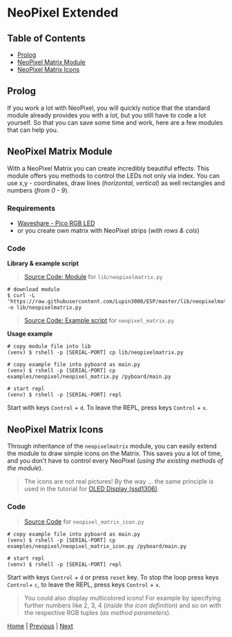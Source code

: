 # NeoPixel Extended

## Table of Contents

- [Prolog](#prolog)
- [NeoPixel Matrix Module](#neopixel-matrix-module)
- [NeoPixel Matrix Icons](#neopixel-matrix-icons)

## Prolog

If you work a lot with NeoPixel, you will quickly notice that the standard module already provides you with a lot, but you still have to code a lot yourself. So that you can save some time and work, here are a few modules that can help you.

## NeoPixel Matrix Module

With a NeoPixel Matrix you can create incredibly beautiful effects. This module offers you methods to control the LEDs not only via index. You can use x,y - coordinates, draw lines (_horizontal, vertical_) as well rectangles and numbers (_from 0 - 9_).

### Requirements

- [Waveshare - Pico RGB LED](https://www.waveshare.com/wiki/Pico-RGB-LED)
- or you create own matrix with NeoPixel strips (_with rows & cols_)

### Code

**Library & example script**

> [Source Code: Module](../lib/neopixelmatrix.py) for `lib/neopixelmatrix.py`

```shell
# download module
$ curl -L 'https://raw.githubusercontent.com/Lupin3000/ESP/master/lib/neopixelmatrix.py' -o lib/neopixelmatrix.py
```

> [Source Code: Example script](../examples/neopixel/neopixel_matrix.py) for `neopixel_matrix.py`

**Usage example**

```shell
# copy module file into lib
(venv) $ rshell -p [SERIAL-PORT] cp lib/neopixelmatrix.py

# copy example file into pyboard as main.py
(venv) $ rshell -p [SERIAL-PORT] cp examples/neopixel/neopixel_matrix.py /pyboard/main.py

# start repl
(venv) $ rshell -p [SERIAL-PORT] repl
```

Start with keys `Control` + `d`. To leave the REPL, press keys `Control` + `x`.

## NeoPixel Matrix Icons

Through inheritance of the `neopixelmatrix` module, you can easily extend the module to draw simple icons on the Matrix. This saves you a lot of time, and you don't have to control every NeoPixel (_using the existing methods of the module_).

> The icons are not real pictures! By the way ... the same principle is used in the tutorial for [OLED Display (ssd1306)](./011_display_tutorials.md).

### Code

> [Source Code](../examples/neopixel/neopixel_matrix_icon.py) for `neopixel_matrix_icon.py`

```shell
# copy example file into pyboard as main.py
(venv) $ rshell -p [SERIAL-PORT] cp examples/neopixel/neopixel_matrix_icon.py /pyboard/main.py

# start repl
(venv) $ rshell -p [SERIAL-PORT] repl
```

Start with keys `Control` + `d` or press `reset` key. To stop the loop press keys `Control`+ `c`, to leave the REPL, press keys `Control` + `x`.

> You could also display multicolored icons! For example by specifying further numbers like 2, 3, 4 (_inside the icon definition_) and so on with the respective RGB tuples (_as method parameters_).

[Home](https://github.com/Lupin3000/ESP) | [Previous](./009_neopixel_tutorials.md) | [Next](./010_package_management.md)